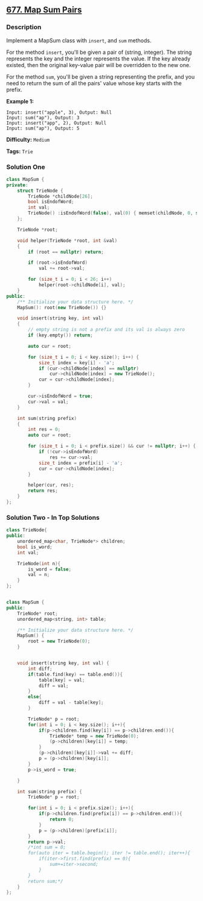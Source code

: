 ## [677. Map Sum Pairs](https://leetcode.com/problems/map-sum-pairs/description/)

### Description

Implement a MapSum class with `insert`, and `sum` methods.

For the method `insert`, you'll be given a pair of (string, integer). The string represents the key and the integer represents the value. If the key already existed, then the original key-value pair will be overridden to the new one.

For the method `sum`, you'll be given a string representing the prefix, and you need to return the sum of all the pairs' value whose key starts with the prefix.

**Example 1:**

```
Input: insert("apple", 3), Output: Null
Input: sum("ap"), Output: 3
Input: insert("app", 2), Output: Null
Input: sum("ap"), Output: 5
```

**Difficulty:** `Medium`

**Tags:** `Trie`

### Solution One

```c++
class MapSum {
private:
    struct TrieNode {
        TrieNode *childNode[26];
        bool isEndofWord;
        int val;
        TrieNode() :isEndofWord(false), val(0) { memset(childNode, 0, sizeof(childNode)); }
    };

    TrieNode *root;

    void helper(TrieNode *root, int &val)
    {
        if (root == nullptr) return;

        if (root->isEndofWord)
            val += root->val;

        for (size_t i = 0; i < 26; i++)
            helper(root->childNode[i], val);
    }
public:
    /** Initialize your data structure here. */
    MapSum(): root(new TrieNode()) {}

    void insert(string key, int val)
    {
        // empty string is not a prefix and its val is always zero
        if (key.empty()) return;

        auto cur = root;

        for (size_t i = 0; i < key.size(); i++) {
            size_t index = key[i] - 'a';
            if (cur->childNode[index] == nullptr)
                cur->childNode[index] = new TrieNode();
            cur = cur->childNode[index];
        }

        cur->isEndofWord = true;
        cur->val = val;
    }

    int sum(string prefix)
    {
        int res = 0;
        auto cur = root;

        for (size_t i = 0; i < prefix.size() && cur != nullptr; i++) {
            if (!cur->isEndofWord)
                res += cur->val;
            size_t index = prefix[i] - 'a';
            cur = cur->childNode[index];
        }

        helper(cur, res);
        return res;
    }
};
```

### Solution Two - In Top Solutions

```c++
class TrieNode{
public:
    unordered_map<char, TrieNode*> children;
    bool is_word;
    int val;

    TrieNode(int n){
        is_word = false;
        val = n;
    }
};


class MapSum {
public:
    TrieNode* root;
    unordered_map<string, int> table;

    /** Initialize your data structure here. */
    MapSum() {
        root = new TrieNode(0);
    }


    void insert(string key, int val) {
        int diff;
        if(table.find(key) == table.end()){
            table[key] = val;
            diff = val;
        }
        else{
            diff = val - table[key];
        }

        TrieNode* p = root;
        for(int i = 0; i < key.size(); i++){
            if(p->children.find(key[i]) == p->children.end()){
                TrieNode* temp = new TrieNode(0);
                (p->children)[key[i]] = temp;
            }
            (p->children)[key[i]]->val += diff;
            p = (p->children)[key[i]];
        }
        p->is_word = true;

    }

    int sum(string prefix) {
        TrieNode* p = root;

        for(int i = 0; i < prefix.size(); i++){
            if(p->children.find(prefix[i]) == p->children.end()){
                return 0;
            }
            p = (p->children)[prefix[i]];
        }
        return p->val;
        /*int sum = 0;
        for(auto iter = table.begin(); iter != table.end(); iter++){
            if(iter->first.find(prefix) == 0){
                sum+=iter->second;
            }
        }
        return sum;*/
    }
};
```
